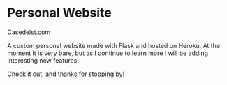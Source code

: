 # **Personal Website**

Casedelst.com

A custom personal website made with Flask and hosted on Heroku.  At the moment it is very bare, but as I continue to learn more I will be adding interesting new features!

Check it out, and thanks for stopping by!
